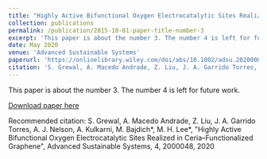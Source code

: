 ```yaml
---
title: "Highly Active Bifunctional Oxygen Electrocatalytic Sites Realized in Ceria–Functionalized Graphene"
collection: publications
permalink: /publication/2015-10-01-paper-title-number-3
excerpt: 'This paper is about the number 3. The number 4 is left for future work.'
date: May 2020
venue: 'Advanced Sustainable Systems'
paperurl: 'https://onlinelibrary.wiley.com/doi/abs/10.1002/adsu.202000048'
citation: 'S. Grewal, A. Macedo Andrade, Z. Liu, J. A. Garrido Torres, A. J. Nelson, A. Kulkarni, M. Bajdich*, M. H. Lee*, Highly Active Bifunctional Oxygen Electrocatalytic Sites Realized in Ceria–Functionalized Graphene, Advanced Sustainable Systems, 4, 2000048, 2020'
---
```

This paper is about the number 3. The number 4 is left for future work.

[Download paper here](https://onlinelibrary.wiley.com/doi/abs/10.1002/adsu.202000048)

Recommended citation: S. Grewal, A. Macedo Andrade, Z. Liu, J. A. Garrido Torres, A. J. Nelson, A. Kulkarni, M. Bajdich*, M. H. Lee*, "Highly Active Bifunctional Oxygen Electrocatalytic Sites Realized in Ceria–Functionalized Graphene", Advanced Sustainable Systems, 4, 2000048, 2020
